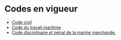 # Codes en vigueur

- [Code civil](code-civil)
- [Code du travail maritime](code-du-travail-maritime)
- [Code disciplinaire et pénal de la marine marchande.](code-disciplinaire-et-penal-de-la-marine-marchande)
